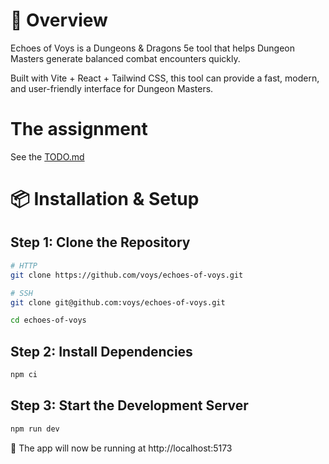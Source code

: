# 📜 Overview

Echoes of Voys is a Dungeons & Dragons 5e tool that helps Dungeon Masters generate balanced combat encounters quickly.

Built with Vite + React + Tailwind CSS, this tool can provide a fast, modern, and user-friendly interface for Dungeon Masters.

# The assignment

See the [TODO.md](./TODO.md)

# 📦 Installation & Setup

## Step 1: Clone the Repository

```bash
# HTTP
git clone https://github.com/voys/echoes-of-voys.git

# SSH
git clone git@github.com:voys/echoes-of-voys.git

cd echoes-of-voys
```

## Step 2: Install Dependencies

```bash
npm ci
```

## Step 3: Start the Development Server

```bash
npm run dev
```

🚀 The app will now be running at http://localhost:5173

